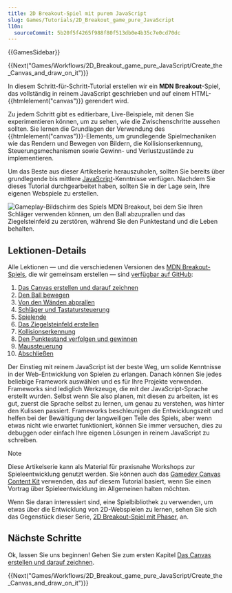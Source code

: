 ```yaml
---
title: 2D Breakout-Spiel mit purem JavaScript
slug: Games/Tutorials/2D_Breakout_game_pure_JavaScript
l10n:
  sourceCommit: 5b20f5f4265f988f80f513db0e4b35c7e0cd70dc
---
```


{{GamesSidebar}}

{{Next("Games/Workflows/2D_Breakout_game_pure_JavaScript/Create_the_Canvas_and_draw_on_it")}}

In diesem Schritt-für-Schritt-Tutorial erstellen wir ein **MDN Breakout**-Spiel, das vollständig in reinem JavaScript geschrieben und auf einem HTML-{{htmlelement("canvas")}} gerendert wird.

Zu jedem Schritt gibt es editierbare, Live-Beispiele, mit denen Sie experimentieren können, um zu sehen, wie die Zwischenschritte aussehen sollten. Sie lernen die Grundlagen der Verwendung des {{htmlelement("canvas")}}-Elements, um grundlegende Spielmechaniken wie das Rendern und Bewegen von Bildern, die Kollisionserkennung, Steuerungsmechanismen sowie Gewinn- und Verlustzustände zu implementieren.

Um das Beste aus dieser Artikelserie herauszuholen, sollten Sie bereits über grundlegende bis mittlere [JavaScript](/de/docs/Learn_web_development/Getting_started/Your_first_website/Adding_interactivity)-Kenntnisse verfügen. Nachdem Sie dieses Tutorial durchgearbeitet haben, sollten Sie in der Lage sein, Ihre eigenen Webspiele zu erstellen.

![Gameplay-Bildschirm des Spiels MDN Breakout, bei dem Sie Ihren Schläger verwenden können, um den Ball abzuprallen und das Ziegelsteinfeld zu zerstören, während Sie den Punktestand und die Leben behalten.](mdn-breakout-gameplay.png)

## Lektionen-Details

Alle Lektionen — und die verschiedenen Versionen des [MDN Breakout-Spiels](https://breakout.enclavegames.com/lesson10.html), die wir gemeinsam erstellen — sind [verfügbar auf GitHub](https://github.com/end3r/Gamedev-Canvas-workshop):

1. [Das Canvas erstellen und darauf zeichnen](/de/docs/Games/Tutorials/2D_Breakout_game_pure_JavaScript/Create_the_Canvas_and_draw_on_it)
2. [Den Ball bewegen](/de/docs/Games/Tutorials/2D_Breakout_game_pure_JavaScript/Move_the_ball)
3. [Von den Wänden abprallen](/de/docs/Games/Tutorials/2D_Breakout_game_pure_JavaScript/Bounce_off_the_walls)
4. [Schläger und Tastatursteuerung](/de/docs/Games/Tutorials/2D_Breakout_game_pure_JavaScript/Paddle_and_keyboard_controls)
5. [Spielende](/de/docs/Games/Tutorials/2D_Breakout_game_pure_JavaScript/Game_over)
6. [Das Ziegelsteinfeld erstellen](/de/docs/Games/Tutorials/2D_Breakout_game_pure_JavaScript/Build_the_brick_field)
7. [Kollisionserkennung](/de/docs/Games/Tutorials/2D_Breakout_game_pure_JavaScript/Collision_detection)
8. [Den Punktestand verfolgen und gewinnen](/de/docs/Games/Tutorials/2D_Breakout_game_pure_JavaScript/Track_the_score_and_win)
9. [Maussteuerung](/de/docs/Games/Tutorials/2D_Breakout_game_pure_JavaScript/Mouse_controls)
10. [Abschließen](/de/docs/Games/Tutorials/2D_Breakout_game_pure_JavaScript/Finishing_up)

Der Einstieg mit reinem JavaScript ist der beste Weg, um solide Kenntnisse in der Web-Entwicklung von Spielen zu erlangen. Danach können Sie jedes beliebige Framework auswählen und es für Ihre Projekte verwenden. Frameworks sind lediglich Werkzeuge, die mit der JavaScript-Sprache erstellt wurden. Selbst wenn Sie also planen, mit diesen zu arbeiten, ist es gut, zuerst die Sprache selbst zu lernen, um genau zu verstehen, was hinter den Kulissen passiert. Frameworks beschleunigen die Entwicklungszeit und helfen bei der Bewältigung der langweiligen Teile des Spiels, aber wenn etwas nicht wie erwartet funktioniert, können Sie immer versuchen, dies zu debuggen oder einfach Ihre eigenen Lösungen in reinem JavaScript zu schreiben.

> [!NOTE]
> Diese Artikelserie kann als Material für praxisnahe Workshops zur Spieleentwicklung genutzt werden. Sie können auch das [Gamedev Canvas Content Kit](https://github.com/end3r/Gamedev-Canvas-Content-Kit) verwenden, das auf diesem Tutorial basiert, wenn Sie einen Vortrag über Spieleentwicklung im Allgemeinen halten möchten.
>
> Wenn Sie daran interessiert sind, eine Spielbibliothek zu verwenden, um etwas über die Entwicklung von 2D-Webspielen zu lernen, sehen Sie sich das Gegenstück dieser Serie, [2D Breakout-Spiel mit Phaser](/de/docs/Games/Tutorials/2D_breakout_game_Phaser), an.

## Nächste Schritte

Ok, lassen Sie uns beginnen! Gehen Sie zum ersten Kapitel [Das Canvas erstellen und darauf zeichnen](/de/docs/Games/Tutorials/2D_Breakout_game_pure_JavaScript/Create_the_Canvas_and_draw_on_it).

{{Next("Games/Workflows/2D_Breakout_game_pure_JavaScript/Create_the_Canvas_and_draw_on_it")}}
